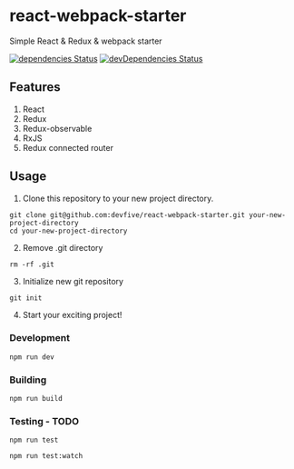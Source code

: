 # react-webpack-starter

Simple React & Redux & webpack starter

[![dependencies Status](https://david-dm.org/devfive/react-webpack-starter/status.svg)](https://david-dm.org/devfive/react-webpack-starter)
[![devDependencies Status](https://david-dm.org/devfive/react-webpack-starter/dev-status.svg)](https://david-dm.org/devfive/react-webpack-starter?type=dev)

## Features

1. React
2. Redux
3. Redux-observable
4. RxJS
5. Redux connected router

## Usage

1. Clone this repository to your new project directory.

  ```
  git clone git@github.com:devfive/react-webpack-starter.git your-new-project-directory
  cd your-new-project-directory
  ```

2. Remove .git directory

  ```
  rm -rf .git
  ```

3. Initialize new git repository

  ```
  git init
  ```

4. Start your exciting project!

### Development

```
npm run dev
```

### Building

```
npm run build
```

### Testing - TODO

```
npm run test
```

```
npm run test:watch
```
